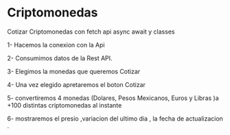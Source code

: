 # Criptomonedas
Cotizar Criptomonedas con fetch api async await y classes

1- Hacemos la conexion con la Api

2- Consumimos datos de la Rest API.

3- Elegimos la monedas que queremos Cotizar

4- Una vez elegido apretaremos el boton Cotizar

5- convertiremos 4 monedas (Dolares, Pesos Mexicanos, Euros y Libras )a +100 distintas criptomonedas al instante

6- mostraremos el presio ,variacion del ultimo dia , la fecha de actualizacion .


